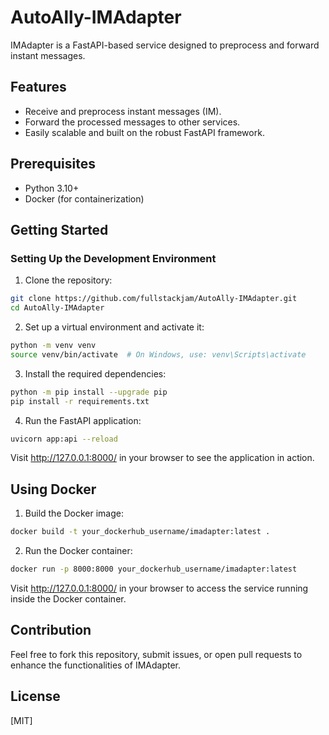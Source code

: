 # AutoAlly-IMAdapter

IMAdapter is a FastAPI-based service designed to preprocess and forward instant messages.

## Features
- Receive and preprocess instant messages (IM).
- Forward the processed messages to other services.
- Easily scalable and built on the robust FastAPI framework.

## Prerequisites
- Python 3.10+
- Docker (for containerization)

## Getting Started
### Setting Up the Development Environment
1. Clone the repository:

```bash
git clone https://github.com/fullstackjam/AutoAlly-IMAdapter.git
cd AutoAlly-IMAdapter
```
2. Set up a virtual environment and activate it:

```bash
python -m venv venv
source venv/bin/activate  # On Windows, use: venv\Scripts\activate
```
3. Install the required dependencies:

```bash
python -m pip install --upgrade pip
pip install -r requirements.txt
```
4. Run the FastAPI application:

```bash
uvicorn app:api --reload
```
Visit http://127.0.0.1:8000/ in your browser to see the application in action.

## Using Docker
1. Build the Docker image:

```bash
docker build -t your_dockerhub_username/imadapter:latest .
```
2. Run the Docker container:

```bash
docker run -p 8000:8000 your_dockerhub_username/imadapter:latest
```
Visit http://127.0.0.1:8000/ in your browser to access the service running inside the Docker container.

## Contribution
Feel free to fork this repository, submit issues, or open pull requests to enhance the functionalities of IMAdapter.

## License
[MIT]

